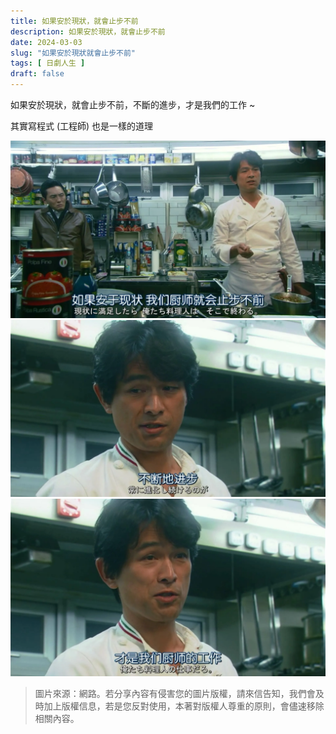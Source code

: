 ```yaml
---
title: 如果安於現狀，就會止步不前
description: 如果安於現狀，就會止步不前
date: 2024-03-03
slug: "如果安於現狀就會止步不前"
tags: [ 日劇人生 ]
draft: false
---
```


如果安於現狀，就會止步不前，不斷的進步，才是我們的工作 ~

其實寫程式 (工程師) 也是一樣的道理

![](./cover.webp)
![](./02.webp)
![](./03.webp)

> 圖片來源：網路。若分享內容有侵害您的圖片版權，請來信告知，我們會及時加上版權信息，若是您反對使用，本著對版權人尊重的原則，會儘速移除相關內容。
